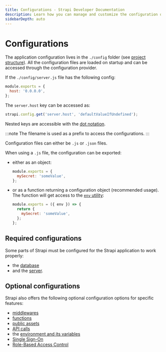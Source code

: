 ```yaml
---
title: Configurations - Strapi Developer Documentation
description: Learn how you can manage and customize the configuration of your Strapi application.
sidebarDepth: auto
---
```


# Configurations

The application configuration lives in the `./config` folder (see [project structure](/developer-docs/latest/setup-deployment-guides/file-structure.md)). All the configuration files are loaded on startup and can be accessed through the configuration provider.

If the `./config/server.js` file has the following config:

```js
module.exports = {
  host: '0.0.0.0',
};
```

The `server.host` key can be accessed as:

```js
strapi.config.get('server.host', 'defaultValueIfUndefined');
```

Nested keys are accessible with the [dot notation](https://developer.mozilla.org/en-US/docs/Web/JavaScript/Reference/Operators/Property_accessors#dot_notation).

:::note
The filename is used as a prefix to access the configurations.
:::

Configuration files can either be `.js` or `.json` files.

When using a `.js` file, the configuration can be exported:

- either as an object:

  ```js
  module.exports = {
    mySecret: 'someValue',
  };
  ```

- or as a function returning a configuration object (recommended usage). The function will get access to the [`env` utility](#casting-environment-variables):

  ```js
  module.exports = ({ env }) => {
    return {
      mySecret: 'someValue',
    };
  };
  ```

## Required configurations

Some parts of Strapi must be configured for the Strapi application to work properly:

- the [database](/developer-docs/latest/setup-deployment-guides/configurations/required/databases.md)
- and the [server](/developer-docs/latest/setup-deployment-guides/configurations/required/server.md).

## Optional configurations

Strapi also offers the following optional configuration options for specific features:

- [middlewares](/developer-docs/latest/setup-deployment-guides/configurations/optional/middlewares.md)
- [functions](/developer-docs/latest/setup-deployment-guides/configurations/optional/functions.md)
- [public assets](/developer-docs/latest/setup-deployment-guides/configurations/optional/public-assets.md)
- [API calls](/developer-docs/latest/setup-deployment-guides/configurations/optional/api.md)
- the [environment and its variables](/developer-docs/latest/setup-deployment-guides/configurations/optional/environment.md)
- [Single Sign-On](/developer-docs/latest/setup-deployment-guides/configurations/optional/sso.md) <GoldBadge link="https://strapi.io/pricing-self-hosted/" withLinkIcon />
- [Role-Based Access Control](/developer-docs/latest/setup-deployment-guides/configurations/optional/rbac.md) <BronzeBadge link="https://strapi.io/pricing-self-hosted"/> <SilverBadge link="https://strapi.io/pricing-self-hosted"/> <GoldBadge link="https://strapi.io/pricing-self-hosted" withLinkIcon/>
